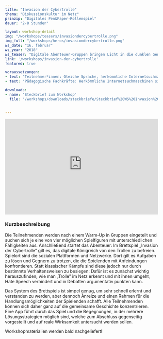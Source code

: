 ```yaml
---
title: "Invasion der Cybertrolle"
thema: "Diskussionskultur im Netz"
prinzip: "Digitales Pen&Paper-Rollenspiel"
dauer: "2-8 Stunden"

layout: workshop-detail
img: "/workshops/teasers/invasiondercybertrolle.png"
img_full: "/workshops/heros/invasiondercybertrolle.png"
ws_date: "16. februar"
ws_year: "2018"
ws_teaser: "Digitale Abenteuer-Gruppen bringen Licht in die dunklen Gewölbe sozialer Plattformen. Gegen die dort lauernden Trolle helfen aber weder Schwerter noch Zauber, sondern nur gute Argumente und Redegeschick! "
link: '/workshops/invasion-der-cybertrolle'
featured: true

voraussetzungen:
- text: 'Teilnehmer*innen: Gleiche Sprache, herkömmliche Internetsuchmaschinen sind bekannt'
- text: 'Pädagogische Fachkräfte: Herkömmliche Internetsuchmaschinen sind bekannt, Interesse an Methoden zu Fake News'

downloads:
- name: 'Steckbrief zum Workshop'
  file: '/workshops/downloads/steckbriefe/Steckbrief%20WS%20Invasion%20der%20Cybertrolle.pdf'


---
```

<iframe width="100%" height="315" src="https://www.youtube-nocookie.com/embed/uDPvf0Rs3Jw?rel=0&amp;showinfo=0" frameborder="0" allow="autoplay; encrypted-media" allowfullscreen></iframe>

<h3>Kurzbeschreibung</h3>
<p>
	Die Teilnehmenden werden nach einem Warm-Up in Gruppen eingeteilt und suchen sich je eine von vier möglichen Spielfiguren mit unterschiedlichen Fähigkeiten aus. Anschließend startet das Abenteuer: Im Brettspiel „Invasion der Cybertrolle” gilt es, das digitale Königreich von den Trollen zu befreien. Spielort sind die sozialen Plattformen und Netzwerke. Dort gilt es Aufgaben zu lösen und Gegnern zu trotzen, die die Spielenden mit Anfeindungen konfrontieren. Statt klassischer Kämpfe sind diese jedoch nur durch bestimmte Verhaltensweisen zu besiegen: Dafür ist es zunächst wichtig herauszufinden, wie man „Trolle” im Netz erkennt und mit ihnen umgeht, Hate Speech verhindert und in Debatten argumentativ punkten kann. 
</p>
<p>
	Das System des Brettspiels ist simpel genug, um sehr schnell erlernt und verstanden zu werden, aber dennoch Anreize und einen Rahmen für die Handlungsmöglichkeiten der Spielenden schafft. Alle Teilnehmenden können sich daher ganz auf die gemeinsame Geschichte konzentrieren. Eine App führt durch das Spiel und die Begegnungen, in der mehrere Lösungsstrategien möglich sind, welche zum Abschluss gegenseitig vorgestellt und auf reale Wirksamkeit untersucht werden sollen.
</p>
<p>
Workshopmaterialien werden bald nachgeliefert!
</p>







